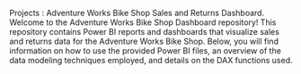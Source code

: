  Projects : Adventure Works Bike Shop Sales and Returns Dashboard.
 Welcome to the Adventure Works Bike Shop Dashboard repository! This repository contains Power BI reports and dashboards that visualize sales and returns data for the Adventure Works Bike Shop. Below, you will find information on how to use the provided Power BI files, an overview of the data modeling techniques employed, and details on the DAX functions used.
 
